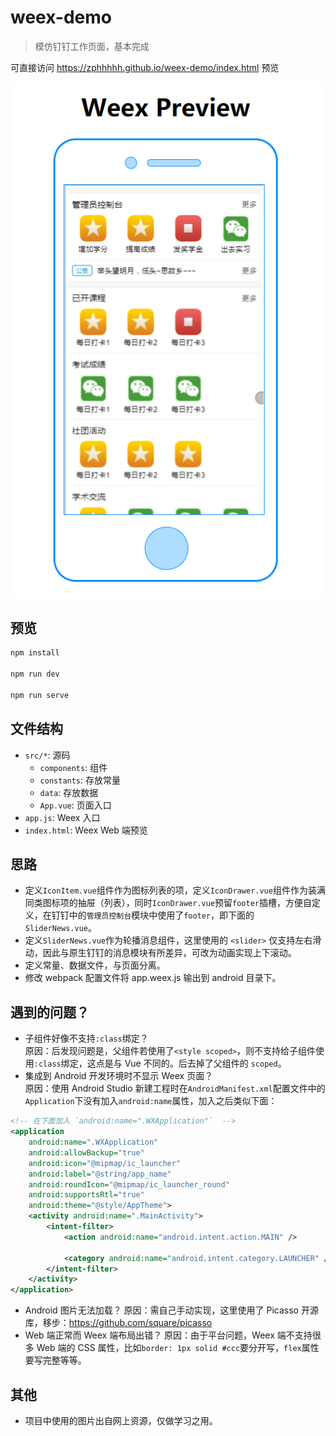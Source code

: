 # weex-demo

> 模仿钉钉工作页面，基本完成

可直接访问 https://zphhhhh.github.io/weex-demo/index.html 预览

![weex-demo.png](./previews/weex-demo.png)

## 预览

```bash
npm install

npm run dev

npm run serve
```

## 文件结构

* `src/*`: 源码
    - `components`: 组件
    - `constants`: 存放常量
    - `data`: 存放数据
    - `App.vue`: 页面入口
* `app.js`: Weex 入口
* `index.html`: Weex Web 端预览

## 思路

- 定义`IconItem.vue`组件作为图标列表的项，定义`IconDrawer.vue`组件作为装满同类图标项的抽屉（列表），同时`IconDrawer.vue`预留`footer`插槽，方便自定义，在钉钉中的`管理员控制台`模块中使用了`footer`，即下面的 `SliderNews.vue`。
- 定义`SliderNews.vue`作为轮播消息组件，这里使用的 `<slider>` 仅支持左右滑动，因此与原生钉钉的消息模块有所差异，可改为动画实现上下滚动。
- 定义常量、数据文件，与页面分离。
- 修改 webpack 配置文件将 app.weex.js 输出到 android 目录下。


## 遇到的问题？

- 子组件好像不支持`:class`绑定？  
原因：后发现问题是，父组件若使用了`<style scoped>`，则不支持给子组件使用`:class`绑定，这点是与 Vue 不同的。后去掉了父组件的 `scoped`。
- 集成到 Android 开发环境时不显示 Weex 页面？  
原因：使用 Android Studio 新建工程时在`AndroidManifest.xml`配置文件中的`Application`下没有加入`android:name`属性，加入之后类似下面：
```xml
<!-- 在下面加入 `android:name=".WXApplication"`  -->
<application
    android:name=".WXApplication"
    android:allowBackup="true"
    android:icon="@mipmap/ic_launcher"
    android:label="@string/app_name"
    android:roundIcon="@mipmap/ic_launcher_round"
    android:supportsRtl="true"
    android:theme="@style/AppTheme">
    <activity android:name=".MainActivity">
        <intent-filter>
            <action android:name="android.intent.action.MAIN" />

            <category android:name="android.intent.category.LAUNCHER" />
        </intent-filter>
    </activity>
</application>
```
- Android 图片无法加载？
原因：需自己手动实现，这里使用了 Picasso 开源库，移步：https://github.com/square/picasso
- Web 端正常而 Weex 端布局出错？
原因：由于平台问题，Weex 端不支持很多 Web 端的 CSS 属性，比如`border: 1px solid #ccc`要分开写，`flex`属性要写完整等等。

## 其他
- 项目中使用的图片出自网上资源，仅做学习之用。
